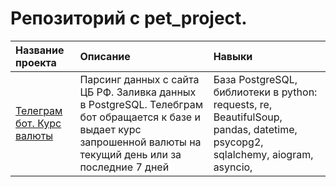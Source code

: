 # Репозиторий с pet_project.

| Название проекта | Описание | Навыки | 
| :---------------------- | :---------------------- |  :---------------------- |
|[Телеграм бот. Курс валюты](https://github.com/Lons35/Pet_project/tree/main/bot_cbr_rate)| Парсинг данных с сайта ЦБ РФ. Заливка данных в PostgreSQL. Телебграм бот обращается к базе и выдает курс запрошенной валюты на текущий день или за последние 7 дней|База PostgreSQL, библиотеки в python: requests, re, BeautifulSoup, pandas, datetime, psycopg2, sqlalchemy, aiogram, asyncio, 
